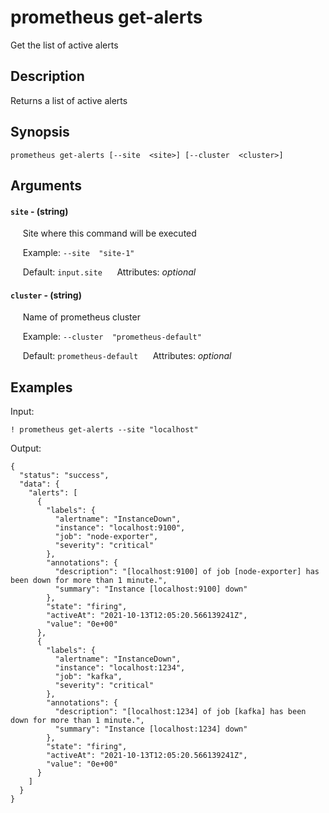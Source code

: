# prometheus get-alerts

Get the list of active alerts

## Description

Returns a list of active alerts

## Synopsis

`prometheus get-alerts [--site  <site>] [--cluster  <cluster>]`

## Arguments


#### `site` - (string)

&nbsp;&nbsp;&nbsp;&nbsp; Site where this command will be executed  

&nbsp;&nbsp;&nbsp;&nbsp; Example:  `--site  "site-1"`

&nbsp;&nbsp;&nbsp;&nbsp; Default: `input.site`
&nbsp;&nbsp;&nbsp;&nbsp; Attributes: _optional_  


#### `cluster` - (string)

&nbsp;&nbsp;&nbsp;&nbsp; Name of prometheus cluster  

&nbsp;&nbsp;&nbsp;&nbsp; Example:  `--cluster  "prometheus-default"`

&nbsp;&nbsp;&nbsp;&nbsp; Default: `prometheus-default`
&nbsp;&nbsp;&nbsp;&nbsp; Attributes: _optional_  



## Examples

Input: 
```
! prometheus get-alerts --site "localhost"
```
Output: 
```
{
  "status": "success",
  "data": {
    "alerts": [
      {
        "labels": {
          "alertname": "InstanceDown",
          "instance": "localhost:9100",
          "job": "node-exporter",
          "severity": "critical"
        },
        "annotations": {
          "description": "[localhost:9100] of job [node-exporter] has been down for more than 1 minute.",
          "summary": "Instance [localhost:9100] down"
        },
        "state": "firing",
        "activeAt": "2021-10-13T12:05:20.566139241Z",
        "value": "0e+00"
      },
      {
        "labels": {
          "alertname": "InstanceDown",
          "instance": "localhost:1234",
          "job": "kafka",
          "severity": "critical"
        },
        "annotations": {
          "description": "[localhost:1234] of job [kafka] has been down for more than 1 minute.",
          "summary": "Instance [localhost:1234] down"
        },
        "state": "firing",
        "activeAt": "2021-10-13T12:05:20.566139241Z",
        "value": "0e+00"
      }
    ]
  }
}
```

